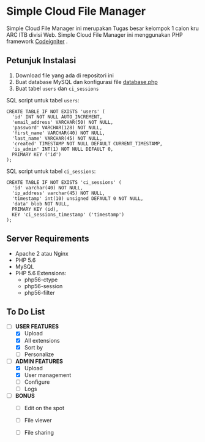 # Simple Cloud File Manager

Simple Cloud File Manager ini merupakan Tugas besar kelompok 1 calon kru ARC ITB divisi Web.
Simple Cloud File Manager ini menggunakan PHP framework [Codeigniter](http://www.codeigniter.com) .

## Petunjuk Instalasi

1. Download file yang ada di repositori ini
2. Buat database MySQL dan konfigurasi file [database.php](application/config/database.php)
3. Buat tabel `users` dan `ci_sessions`

SQL script untuk tabel `users`:

    CREATE TABLE IF NOT EXISTS 'users' (
      'id' INT NOT NULL AUTO_INCREMENT,
      'email_address' VARCHAR(50) NOT NULL,
      'password' VARCHAR(128) NOT NULL,
      'first_name' VARCHAR(40) NOT NULL,
      'last_name' VARCHAR(45) NOT NULL,
      'created' TIMESTAMP NOT NULL DEFAULT CURRENT_TIMESTAMP,
      'is_admin' INT(1) NOT NULL DEFAULT 0,
      PRIMARY KEY ('id')
    );

SQL script untuk tabel `ci_sessions`:

    CREATE TABLE IF NOT EXISTS 'ci_sessions' (
      'id' varchar(40) NOT NULL,
      'ip_address' varchar(45) NOT NULL,
      'timestamp' int(10) unsigned DEFAULT 0 NOT NULL,
      'data' blob NOT NULL,
      PRIMARY KEY (id),
      KEY 'ci_sessions_timestamp' ('timestamp')
    );

## Server Requirements

* Apache 2 atau Nginx
* PHP 5.6
* MySQL
* PHP 5.6 Extensions:
  * php56-ctype
  * php56-session
  * php56-filter

## To Do List

- [ ] **USER FEATURES**
  - [X] Upload
  - [X] All extensions
  - [X] Sort by
  - [ ] Personalize
- [ ] **ADMIN FEATURES**
  - [X] Upload
  - [X] User management
  - [ ] Configure
  - [ ] Logs
- [ ] **BONUS**
  - [ ] Edit on the spot
  - [ ] File viewer
  - [ ] File sharing

